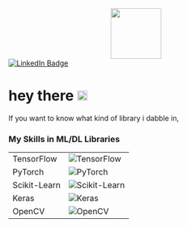 <div id="header" align="center">
  <img src="https://media.giphy.com/media/M9gbBd9nbDrOTu1Mqx/giphy.gif" width="100"/>
</div>
<div id="badges">
  <a href="your-linkedin-URL">
    <img src="https://img.shields.io/badge/LinkedIn-blue?style=for-the-badge&logo=linkedin&logoColor=white" alt="LinkedIn Badge"/>
  </a>


</div>


<img src="https://komarev.com/ghpvc/?username=Apollovishwas&style=flat-square&color=blue" alt=""/>
<h1>
  hey there
<img src="https://media.giphy.com/media/hvRJCLFzcasrR4ia7z/giphy.gif" width="20px"/>
</h1>



If you want to know what kind of library i dabble in, 

<h3 align="left">My Skills in ML/DL Libraries</h3>
<table>
  <tr>
    <td>TensorFlow</td>
    <td>
      <img src="https://progress-bar.dev/80/" alt="TensorFlow">
    </td>
  </tr>
  <tr>
    <td>PyTorch</td>
    <td>
      <img src="https://progress-bar.dev/70/" alt="PyTorch">
    </td>
  </tr>
  <tr>
    <td>Scikit-Learn</td>
    <td>
      <img src="https://progress-bar.dev/90/" alt="Scikit-Learn">
    </td>
  </tr>
  <tr>
    <td>Keras</td>
    <td>
      <img src="https://progress-bar.dev/75/" alt="Keras">
    </td>
  </tr>
  <tr>
    <td>OpenCV</td>
    <td>
      <img src="https://progress-bar.dev/60/" alt="OpenCV">
    </td>
  </tr>
</table>


